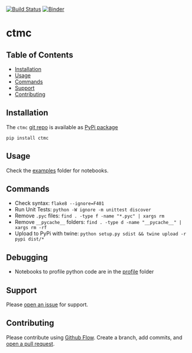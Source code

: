 [![Build Status](https://travis-ci.org/kmedian/ctmc.svg?branch=master)](https://travis-ci.org/kmedian/ctmc)
[![Binder](https://mybinder.org/badge.svg)](https://mybinder.org/v2/gh/kmedian/ctmc/master?urlpath=lab)

# ctmc


## Table of Contents
* [Installation](#installation)
* [Usage](#usage)
* [Commands](#commands)
* [Support](#support)
* [Contributing](#contributing)


## Installation
The `ctmc` [git repo](http://github.com/kmedian/ctmc) is available as [PyPi package](https://pypi.org/project/ctmc)

```
pip install ctmc
```


## Usage
Check the [examples](https://github.com/kmedian/ctmc/tree/master/examples) folder for notebooks.


## Commands
* Check syntax: `flake8 --ignore=F401`
* Run Unit Tests: `python -W ignore -m unittest discover`
* Remove `.pyc` files: `find . -type f -name "*.pyc" | xargs rm`
* Remove `__pycache__` folders: `find . -type d -name "__pycache__" | xargs rm -rf`
* Upload to PyPi with twine: `python setup.py sdist && twine upload -r pypi dist/*`


## Debugging
* Notebooks to profile python code are in the [profile](https://github.com/kmedian/ctmc/tree/master/profile) folder


## Support
Please [open an issue](https://github.com/kmedian/ctmc/issues/new) for support.


## Contributing
Please contribute using [Github Flow](https://guides.github.com/introduction/flow/). Create a branch, add commits, and [open a pull request](https://github.com/kmedian/ctmc/compare/).
